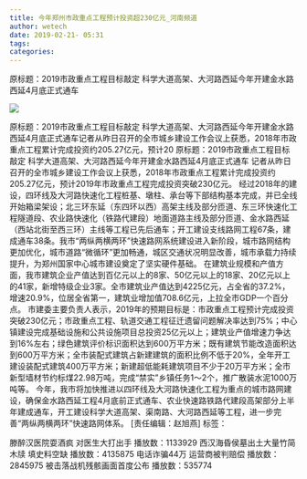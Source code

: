 ```yaml
---
title: 今年郑州市政重点工程预计投资超230亿元_河南频道
author: wetech
date: 2019-02-21- 05:31
tags: 
categories: 
---
```

原标题：2019市政重点工程目标敲定 科学大道高架、大河路西延今年开建金水路西延4月底正式通车
<!-- more -->
                
<img align="center" border="0" src="http://p2.ifengimg.com/a/2016/0810/204c433878d5cf9size1_w16_h16.png" />
                
            
原标题：2019市政重点工程目标敲定 科学大道高架、大河路西延今年开建金水路西延4月底正式通车记者从昨日召开的全市城乡建设工作会议上获悉，2018年市政重点工程累计完成投资约205.27亿元，预计20
原标题：2019市政重点工程目标敲定 科学大道高架、大河路西延今年开建金水路西延4月底正式通车
记者从昨日召开的全市城乡建设工作会议上获悉，2018年市政重点工程累计完成投资约205.27亿元，预计2019年市政重点工程完成投资突破230亿元。
经过2018年的建设，四环线及大河路快速化工程桩基、墩柱、承台等下部结构基本完成，并已全线开始箱梁架设；北三环东延（东四环以西）高架主线及部分匝道、东三环快速化工程隧道段、农业路快速化（铁路代建段）地面道路主线及部分匝道、金水路西延（西站北街至西三环）主线等工程已先后通车；开工建设支线路网工程67条，建成通车38条。我市“两纵两横两环”快速路网系统建设进入新阶段，城市路网结构更加优化，城市道路“微循环”更加畅通，城区交通状况明显改善，城市承载力持续提升，为郑州国家中心城市建设奠定了坚实硬件基础。
在建筑业规模和产值方面，我市建筑企业产值达到百亿元以上的8家、50亿元以上的18家、20亿元以上的41家，新增特级企业3家。全市建筑业产值达到4225亿元，占全省的37.2%，增速20.9%，位居全省第一，建筑业增加值708.6亿元，上拉全市GDP一个百分点。
市建委主要负责人表示，2019年的预期目标是：市政重点工程预计完成投资突破230亿元；市政重点工程、轨道交通工程征迁遗留问题解决率达到75%；中心镇建设完成基础设施和公共设施项目总投资25亿元以上；建筑业产值增速力争达到16%左右；绿色建筑评价标识面积达到600万平方米；既有建筑节能改造面积达到600万平方米；全市装配式建筑占新建建筑的面积比例不低于20%，全年开工建设装配式建筑400万平方米；新建超低能耗建筑项目不少于20万平方米；全市新型墙材节约标煤22.98万吨，完成“禁实”乡镇任务1～2个，推广散装水泥1000万吨等。
今年，我市将加快推进以四环线及大河路快速化工程为重点的城市路网建设，确保金水路西延工程4月底前正式通车、农业快速路铁路代建段高架部分上半年建成通车，开工建设科学大道高架、渠南路、大河路西延等工程，进一步完善“两纵两横两环”快速路网体系。
[责任编辑：赵旭燕]
标签：
 
             
滕醉汉医院耍酒疯 对医生大打出手
播放数：1133929
西汉海昏侯墓出土大量竹简木牍 填史料空缺
播放数：4135875
电话诈骗44万 运营商被判赔偿
播放数：2845975
被击落战机残骸画面首度公布
播放数：535774
